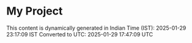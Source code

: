 # My Project

This content is dynamically generated in Indian Time (IST): 2025-01-29 23:17:09 IST
Converted to UTC: 2025-01-29 17:47:09 UTC
